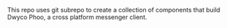This repo uses git subrepo to create a collection of components that
build Dwyco Phoo, a cross platform messenger client.
